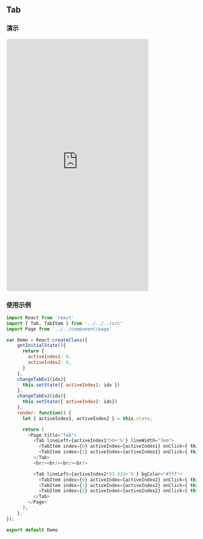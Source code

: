 ## Tab

### 演示
<div style="width:377px;height:667px;display:inline-block;border:1px dashed #ececec;border-radius:5px;overflow:hidden;">
  <iframe src="http://aitter.oschina.io/#/tab" width="375" height="667" border="0" frameborder="0"></iframe>
</div>

### 使用示例

``` javascript
import React from 'react'
import { Tab, TabItem } from '../../../src'
import Page from '../../component/page'

var Demo = React.createClass({
    getInitialState(){
      return {
        activeIndex1: 0,
        activeIndex2: 0,
      }
    },
    changeTabEv1(idx){
      this.setState({ activeIndex1: idx })
    },
    changeTabEv2(idx){
      this.setState({ activeIndex2: idx})
    },
    render: function() {
      let { activeIndex1, activeIndex2 } = this.state;

      return (
        <Page title="Tab">
          <Tab lineLeft={activeIndex1*50+'%'} lineWidth="3em">
            <TabItem index={0} activeIndex={activeIndex1} onClick={ this.changeTabEv1 }>已发货</TabItem>
            <TabItem index={1} activeIndex={activeIndex1} onClick={ this.changeTabEv1 }>未发货</TabItem>
          </Tab>
          <br/><br/><br/><br/>

          <Tab lineLeft={activeIndex2*33.333+'%'} bgColor="#fff">
            <TabItem index={0} activeIndex={activeIndex2} onClick={ this.changeTabEv2 }>已发货</TabItem>
            <TabItem index={1} activeIndex={activeIndex2} onClick={ this.changeTabEv2 }>未发货</TabItem>
            <TabItem index={2} activeIndex={activeIndex2} onClick={ this.changeTabEv2 }>全部订单</TabItem>
          </Tab>
        </Page>
      );
    },
});

export default Demo

```
